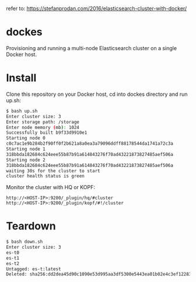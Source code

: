 refer to: https://stefanprodan.com/2016/elasticsearch-cluster-with-docker/
# dockes

Provisioning and running a multi-node Elasticsearch cluster on a single Docker host.

# Install

Clone this repository on your Docker host, cd into dockes directory and run up.sh:

```bash
$ bash up.sh
Enter cluster size: 3
Enter storage path: /storage
Enter node memory (mb): 1024
Successfully built b9f33d9910e1
Starting node 0
c0c7ac1e9b284b2f90ff0f2b621a8a0ea3a79096ddff88178544da1741a72c3a
Starting node 1
318bbda182684c624eee55b87b91a614843276f70ad43221873827485aef506a
Starting node 2
318bbda182684c624eee55b87b91a614843276f70ad43221873827485aef506a
waiting 30s for the cluster to start
cluster health status is green
```

Monitor the cluster with HQ or KOPF:

```
http://<HOST-IP>:9200/_plugin/hq/#cluster
http://<HOST-IP>:9200/_plugin/kopf/#!/cluster
```

# Teardown

```bash
$ bash down.sh
Enter cluster size: 3
es-t0
es-t1
es-t2
Untagged: es-t:latest
Deleted: sha256:dd2dea45d90c1090e53d995aa3df5300e5443ea01b02e4c3ef1228355212c710
```
